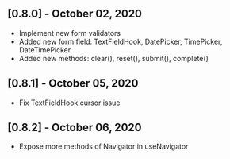 ## [0.8.0] - October 02, 2020

* Implement new form validators
* Added new form field: TextFieldHook, DatePicker, TimePicker, DateTimePicker
* Added new methods: clear(), reset(), submit(), complete()

## [0.8.1] - October 05, 2020
* Fix TextFieldHook cursor issue

## [0.8.2] - October 06, 2020
* Expose more methods of Navigator in useNavigator
